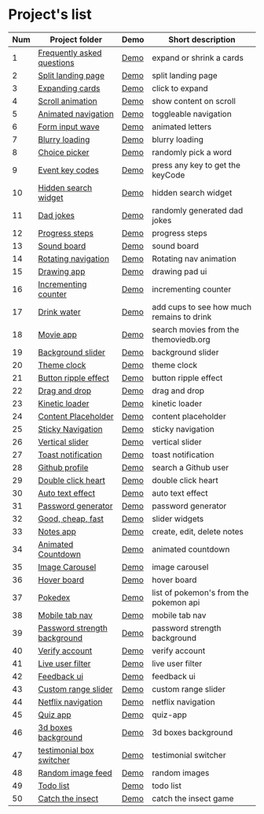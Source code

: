 # Project's list

| Num | Project folder | Demo | Short description
|-------|---------------|------|------------------
1 | [Frequently asked questions](https://github.com/unknown-cat/projects/tree/master/faq) | [Demo](https://unknown-cat.github.io/projects/faq/) | expand or shrink a cards
2 | [Split landing page](https://github.com/unknown-cat/projects/tree/master/split-landing-page) | [Demo](https://unknown-cat.github.io/projects/split-landing-page/) | split landing page
3 | [Expanding cards](https://github.com/unknown-cat/projects/tree/master/expanding-cards) | [Demo](https://unknown-cat.github.io/projects/expanding-cards/) | click to expand
4 | [Scroll animation](https://github.com/unknown-cat/projects/tree/master/scroll-animation) | [Demo](https://unknown-cat.github.io/projects/scroll-animation/) | show content on scroll
5 | [Animated navigation](https://github.com/unknown-cat/projects/tree/master/animated-navigation) | [Demo](https://unknown-cat.github.io/projects/animated-navigation/) | toggleable navigation
6 | [Form input wave](https://github.com/unknown-cat/projects/tree/master/form-input-wave) | [Demo](https://unknown-cat.github.io/projects/form-input-wave/) | animated letters
7 | [Blurry loading](https://github.com/unknown-cat/projects/tree/master/blurry-loading) | [Demo](https://unknown-cat.github.io/projects/blurry-loading/) | blurry loading
8 | [Choice picker](https://github.com/unknown-cat/projects/tree/master/choice-picker) | [Demo](https://unknown-cat.github.io/projects/choice-picker/) | randomly pick a word
9 | [Event key codes](https://github.com/unknown-cat/projects/tree/master/event-key-codes) | [Demo](https://unknown-cat.github.io/projects/event-key-codes/) | press any key to get the keyCode
10 | [Hidden search widget](https://github.com/unknown-cat/projects/tree/master/hidden-search-widget) | [Demo](https://unknown-cat.github.io/projects/hidden-search-widget/) | hidden search widget
11 | [Dad jokes](https://github.com/unknown-cat/projects/tree/master/dad-jokes) | [Demo](https://unknown-cat.github.io/projects/dad-jokes/) | randomly generated dad jokes
12 | [Progress steps](https://github.com/unknown-cat/projects/tree/master/progress-steps) | [Demo](https://unknown-cat.github.io/projects/progress-steps/) | progress steps
13 | [Sound board](https://github.com/unknown-cat/projects/tree/master/sound-board) | [Demo](https://unknown-cat.github.io/projects/sound-board/) | sound board
14 | [Rotating navigation](https://github.com/unknown-cat/projects/tree/master/rotating-navigation) | [Demo](https://unknown-cat.github.io/projects/rotating-navigation/) | Rotating nav animation 
15 | [Drawing app](https://github.com/unknown-cat/projects/tree/master/drawing-app) | [Demo](https://unknown-cat.github.io/projects/drawing-app/) | drawing pad ui
16 | [Incrementing counter](https://github.com/unknown-cat/projects/tree/master/incrementing-counter) | [Demo](https://unknown-cat.github.io/projects/incrementing-counter/) | incrementing counter
17 | [Drink water](https://github.com/unknown-cat/projects/tree/master/drink-water) | [Demo](https://unknown-cat.github.io/projects/drink-water/) | add cups to see how much remains to drink
18 | [Movie app](https://github.com/unknown-cat/projects/tree/master/movie-app) | [Demo](https://unknown-cat.github.io/projects/movie-app/) | search movies from the themoviedb.org
19 | [Background slider](https://github.com/unknown-cat/projects/tree/master/background-slider) | [Demo](https://unknown-cat.github.io/projects/background-slider/) | background slider
20 | [Theme clock](https://github.com/unknown-cat/projects/tree/master/theme-clock) | [Demo](https://unknown-cat.github.io/projects/theme-clock/) | theme clock
21 | [Button ripple effect](https://github.com/unknown-cat/projects/tree/master/button-ripple-effect) | [Demo](https://unknown-cat.github.io/projects/button-ripple-effect/) | button ripple effect
22 | [Drag and drop](https://github.com/unknown-cat/projects/tree/master/drag-n-drop) | [Demo](https://unknown-cat.github.io/projects/drag-n-drop/) | drag and drop
23 | [Kinetic loader](https://github.com/unknown-cat/projects/tree/master/kinetic-loader) | [Demo](https://unknown-cat.github.io/projects/kinetic-loader/) | kinetic loader
24 | [Content Placeholder](https://github.com/unknown-cat/projects/tree/master/content-placeholder) | [Demo](https://unknown-cat.github.io/projects/content-placeholder/) | content placeholder
25 | [Sticky Navigation](https://github.com/unknown-cat/projects/tree/master/sticky-navigation) | [Demo](https://unknown-cat.github.io/projects/sticky-navigation/) | sticky navigation
26 | [Vertical slider](https://github.com/unknown-cat/projects/tree/master/vertical-slider) | [Demo](https://unknown-cat.github.io/projects/vertical-slider/) | vertical slider
27 | [Toast notification](https://github.com/unknown-cat/projects/tree/master/toast-notification) | [Demo](https://unknown-cat.github.io/projects/toast-notification/) | toast notification
28 | [Github profile](https://github.com/unknown-cat/projects/tree/master/github-profiles) | [Demo](https://unknown-cat.github.io/projects/github-profiles/) | search a Github user
29 | [Double click heart](https://github.com/unknown-cat/projects/tree/master/double-click-heart) | [Demo](https://unknown-cat.github.io/projects/double-click-heart/) | double click heart
30 | [Auto text effect](https://github.com/unknown-cat/projects/tree/master/auto-text-effect) | [Demo](https://unknown-cat.github.io/projects/auto-text-effect/) | auto text effect
31 | [Password generator](https://github.com/unknown-cat/projects/tree/master/password-generator) | [Demo](https://unknown-cat.github.io/projects/password-generator/) | password generator
32 | [Good, cheap, fast](https://github.com/unknown-cat/projects/tree/master/good-cheap-fast) | [Demo](https://unknown-cat.github.io/projects/good-cheap-fast/) | slider widgets
33 | [Notes app](https://github.com/unknown-cat/projects/tree/master/notes-app) | [Demo](https://unknown-cat.github.io/projects/notes-app/) | create, edit, delete notes
34 | [Animated Countdown](https://github.com/unknown-cat/projects/tree/master/animated-countdown) | [Demo](https://unknown-cat.github.io/projects/animated-countdown/) | animated countdown
35 | [Image Carousel](https://github.com/unknown-cat/projects/tree/master/image-carousel) | [Demo](https://unknown-cat.github.io/projects/image-carousel/) | image carousel
36 | [Hover board](https://github.com/unknown-cat/projects/tree/master/hover-board) | [Demo](https://unknown-cat.github.io/projects/hover-board/) | hover board
37 | [Pokedex](https://github.com/unknown-cat/projects/tree/master/pokedex) | [Demo](https://unknown-cat.github.io/projects/pokedex/) | list of pokemon's from the pokemon api
38 | [Mobile tab nav](https://github.com/unknown-cat/projects/tree/master/mobile-tab-nav) | [Demo](https://unknown-cat.github.io/projects/mobile-tab-nav/) | mobile tab nav
39 | [Password strength background](https://github.com/unknown-cat/projects/tree/master/password-strength-background) | [Demo](https://unknown-cat.github.io/projects/password-strength-background/) | password strength background
40 | [Verify account](https://github.com/unknown-cat/projects/tree/master/verify-account) | [Demo](https://unknown-cat.github.io/projects/verify-account/) | verify account
41 | [Live user filter](https://github.com/unknown-cat/projects/tree/master/live-user-filter) | [Demo](https://unknown-cat.github.io/projects/live-user-filter/) | live user filter
42 | [Feedback ui](https://github.com/unknown-cat/projects/tree/master/feedback-ui) | [Demo](https://unknown-cat.github.io/projects/feedback-ui/) | feedback ui
43 | [Custom range slider](https://github.com/unknown-cat/projects/tree/master/custom-range-slider) | [Demo](https://unknown-cat.github.io/projects/custom-range-slider/) | custom range slider
44 | [Netflix navigation](https://github.com/unknown-cat/projects/tree/master/netflix-navigation) | [Demo](https://unknown-cat.github.io/projects/netflix-navigation/) | netflix navigation
45 | [Quiz app](https://github.com/unknown-cat/projects/tree/master/quiz-app) | [Demo](https://unknown-cat.github.io/projects/quiz-app/) | quiz-app
46 | [3d boxes background](https://github.com/unknown-cat/projects/tree/master/3d-boxes-background) | [Demo](https://unknown-cat.github.io/projects/3d-boxes-background/) | 3d boxes background
47 | [testimonial box switcher](https://github.com/unknown-cat/projects/tree/master/testimonial-box-switcher) | [Demo](https://unknown-cat.github.io/projects/testimonial-box-switcher/) | testimonial switcher
48 | [Random image feed](https://github.com/unknown-cat/projects/tree/master/random-image-feed) | [Demo](https://unknown-cat.github.io/projects/random-image-feed/) | random images
49 | [Todo list](https://github.com/unknown-cat/projects/tree/master/todo-list) | [Demo](https://unknown-cat.github.io/projects/todo-list/) | todo list
50 | [Catch the insect](https://github.com/unknown-cat/projects/tree/master/catch-the-insect) | [Demo](https://unknown-cat.github.io/projects/catch-the-insect/) | catch the insect game
